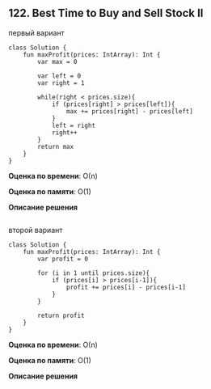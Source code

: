 ## 122. Best Time to Buy and Sell Stock II

первый вариант
```
class Solution {
    fun maxProfit(prices: IntArray): Int {
        var max = 0

        var left = 0
        var right = 1

        while(right < prices.size){
            if (prices[right] > prices[left]){
                max += prices[right] - prices[left]
            } 
            left = right
            right++
        }
        return max
    }
}

```

**Оценка по времени**: О(n)


**Оценка по памяти**: О(1)


**Описание решения**
```

```
второй вариант
```
class Solution {
    fun maxProfit(prices: IntArray): Int {
        var profit = 0

        for (i in 1 until prices.size){
            if (prices[i] > prices[i-1]){
                profit += prices[i] - prices[i-1]
            }
        }

        return profit
    }
}

```

**Оценка по времени**: О(n)


**Оценка по памяти**: О(1)


**Описание решения**
```

```

